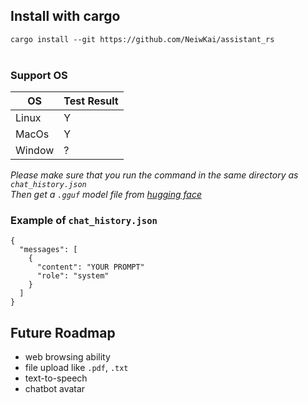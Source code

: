## Install with cargo 
`cargo install --git https://github.com/NeiwKai/assistant_rs` </br></br>

### Support OS
|OS       | Test Result |
|---------|-------------|
|Linux    |      Y      |
|MacOs    |      Y      |
|Window   |      ?      |

*Please make sure that you run the command in the same directory as `chat_history.json`* </br>
*Then get a `.gguf` model file from <a href="https://huggingface.co/">hugging face</a>*

### Example of `chat_history.json` </br>
```
{
  "messages": [
    {
      "content": "YOUR PROMPT"
      "role": "system"
    }
  ]
}
```
## Future Roadmap 
* web browsing ability
* file upload like `.pdf`, `.txt`
* text-to-speech
* chatbot avatar
